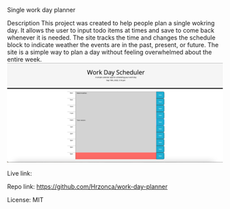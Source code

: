 Single work day planner

Description 
This project was created to help people plan a single wokring day. It allows the user to input todo items at times and save to come back whenever it is needed. The site tracks the time and changes the schedule block to indicate weather the events are in the past, present, or future. The site is a simple way to plan a day without feeling overwhelmed about the entire week.
![page.png](assets/page.png)

Live link:

Repo link:
https://github.com/Hrzonca/work-day-planner

License:
MIT